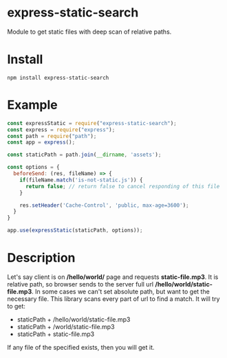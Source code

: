 # express-static-search
Module to get static files with deep scan of relative paths.

# Install 
`npm install express-static-search`

# Example

```js
const expressStatic = require("express-static-search");
const express = require("express");
const path = require("path");
const app = express();

const staticPath = path.join(__dirname, 'assets');

const options = {
  beforeSend: (res, fileName) => {
    if(fileName.match('is-not-static.js')) {
      return false; // return false to cancel responding of this file
    }    

    res.setHeader('Cache-Control', 'public, max-age=3600');
  }
}

app.use(expressStatic(staticPath, options));
```

# Description
Let's say client is on __/hello/world/__ page and requests __static-file.mp3__. It is relative path, so browser sends to the server full url __/hello/world/static-file.mp3__. In some cases we can't set absolute path, but want to get the necessary file. This library scans every part of url to find a match. It will try to get:

* staticPath + /hello/world/static-file.mp3
* staticPath + /world/static-file.mp3
* staticPath + static-file.mp3

If any file of the specified exists, then you will get it.